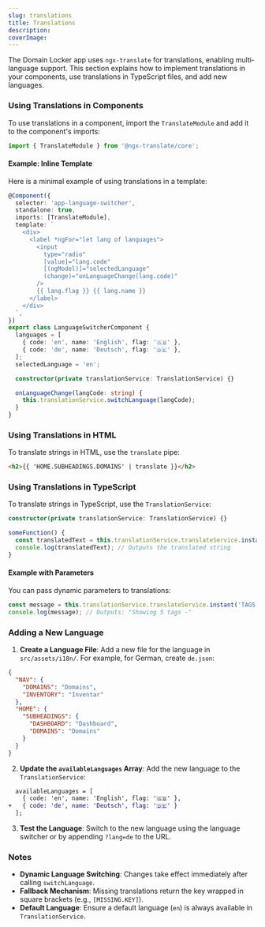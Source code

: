 ```yaml
---
slug: translations
title: Translations
description: 
coverImage: 
---
```


The Domain Locker app uses `ngx-translate` for translations, enabling multi-language support. This section explains how to implement translations in your components, use translations in TypeScript files, and add new languages.

### Using Translations in Components

To use translations in a component, import the `TranslateModule` and add it to the component's imports:

```typescript
import { TranslateModule } from '@ngx-translate/core';
```

#### Example: Inline Template

Here is a minimal example of using translations in a template:

```typescript
@Component({
  selector: 'app-language-switcher',
  standalone: true,
  imports: [TranslateModule],
  template: `
    <div>
      <label *ngFor="let lang of languages">
        <input
          type="radio"
          [value]="lang.code"
          [(ngModel)]="selectedLanguage"
          (change)="onLanguageChange(lang.code)"
        />
        {{ lang.flag }} {{ lang.name }}
      </label>
    </div>
  `,
})
export class LanguageSwitcherComponent {
  languages = [
    { code: 'en', name: 'English', flag: '🇬🇧' },
    { code: 'de', name: 'Deutsch', flag: '🇩🇪' },
  ];
  selectedLanguage = 'en';

  constructor(private translationService: TranslationService) {}

  onLanguageChange(langCode: string) {
    this.translationService.switchLanguage(langCode);
  }
}
```

### Using Translations in HTML

To translate strings in HTML, use the `translate` pipe:

```html
<h2>{{ 'HOME.SUBHEADINGS.DOMAINS' | translate }}</h2>
```


### Using Translations in TypeScript

To translate strings in TypeScript, use the `TranslationService`:

```typescript
constructor(private translationService: TranslationService) {}

someFunction() {
  const translatedText = this.translationService.translateService.instant('HOME.SUBHEADINGS.DOMAINS');
  console.log(translatedText); // Outputs the translated string
}
```

#### Example with Parameters

You can pass dynamic parameters to translations:

```typescript
const message = this.translationService.translateService.instant('TAGS.SUMMARY', { count: 5 });
console.log(message); // Outputs: "Showing 5 tags -"
```

### Adding a New Language

1. **Create a Language File**: Add a new file for the language in `src/assets/i18n/`. For example, for German, create `de.json`:

```json
{
  "NAV": {
    "DOMAINS": "Domains",
    "INVENTORY": "Inventar"
  },
  "HOME": {
    "SUBHEADINGS": {
      "DASHBOARD": "Dashboard",
      "DOMAINS": "Domains"
    }
  }
}
```

2. **Update the `availableLanguages` Array**: Add the new language to the `TranslationService`:

```diff
  availableLanguages = [
    { code: 'en', name: 'English', flag: '🇬🇧' },
+   { code: 'de', name: 'Deutsch', flag: '🇩🇪' }
  ];
```

3. **Test the Language**: Switch to the new language using the language switcher or by appending `?lang=de` to the URL.

### Notes

- **Dynamic Language Switching**: Changes take effect immediately after calling `switchLanguage`.
- **Fallback Mechanism**: Missing translations return the key wrapped in square brackets (e.g., `[MISSING.KEY]`).
- **Default Language**: Ensure a default language (`en`) is always available in `TranslationService`.
